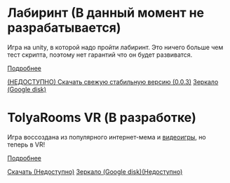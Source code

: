 # Лабиринт (В данный момент не разрабатывается)

Игра на unity, в которой надо пройти лабиринт. Это ничего больше чем тест скрипта, поэтому нет гарантий что он будет развиватся.

[Подробнее](./labirint.md)

[(НЕДОСТУПНО) Скачать свежую стабильную версию (0.0.3)](./)
[Зеркало (Google disk)](https://drive.google.com/file/d/1Bi4ipF5Yj5zVzXwqo8-K4_YzGrqqnOe-/view?usp=drive_link)

# TolyaRooms VR (В разработке)
Игра воссоздана из популярного интернет-мема и [видеоигры](https://store.steampowered.com/app/1943950/Escape_the_Backrooms/), но теперь в VR!

[Подробнее](./tolyaroomsvr.md)

[Скачать (Недоступно)](./tolyaroomsvr.md)
[Зеркало (Google disk)(Недоступно)](./tolyaroomsvr.md)
